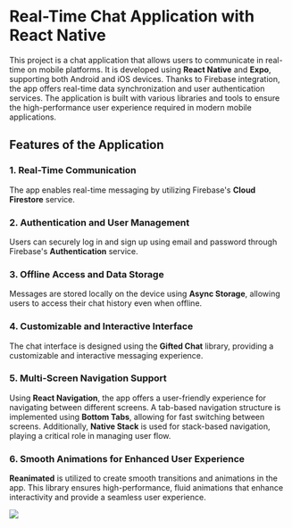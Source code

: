 # Real-Time Chat Application with React Native

This project is a chat application that allows users to communicate in real-time on mobile platforms. It is developed using **React Native** and **Expo**, supporting both Android and iOS devices. Thanks to Firebase integration, the app offers real-time data synchronization and user authentication services. The application is built with various libraries and tools to ensure the high-performance user experience required in modern mobile applications.

## Features of the Application

### 1. Real-Time Communication
The app enables real-time messaging by utilizing Firebase's **Cloud Firestore** service.

### 2. Authentication and User Management
Users can securely log in and sign up using email and password through Firebase's **Authentication** service.

### 3. Offline Access and Data Storage
Messages are stored locally on the device using **Async Storage**, allowing users to access their chat history even when offline.

### 4. Customizable and Interactive Interface
The chat interface is designed using the **Gifted Chat** library, providing a customizable and interactive messaging experience.

### 5. Multi-Screen Navigation Support
Using **React Navigation**, the app offers a user-friendly experience for navigating between different screens. A tab-based navigation structure is implemented using **Bottom Tabs**, allowing for fast switching between screens. Additionally, **Native Stack** is used for stack-based navigation, playing a critical role in managing user flow.

### 6. Smooth Animations for Enhanced User Experience
**Reanimated** is utilized to create smooth transitions and animations in the app. This library ensures high-performance, fluid animations that enhance interactivity and provide a seamless user experience.



![](https://github.com/Rasime-Dumlupunar/react-native-chat-app/blob/main/chat-app.gif)
